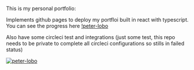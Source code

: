 This is my personal portfolio: 

Implements github pages to deploy my portfloi built in react with typescript.
You can see the progress here [!peter-lobo](https://theboshy.github.io/peter-lobo/)


Also have some circleci test and integrations (just some test, this repo needs to be private to complete all circleci configurations so stills in failed status)

[![peter-lobo](https://circleci.com/gh/theboshy/peter-lobo.svg?style=svg)](https://circleci.com/gh/circleci/circleci-docs)
